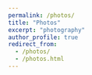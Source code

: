 ```yaml
---
permalink: /photos/
title: "Photos"
excerpt: "photography"
author_profile: true
redirect_from: 
  - /photos/
  - /photos.html
---
```

